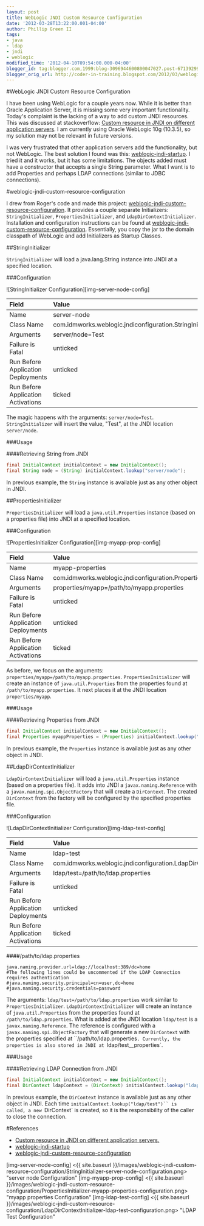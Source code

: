 ```yaml
---
layout: post
title: WebLogic JNDI Custom Resource Configuration
date: '2012-03-28T13:22:00.001-04:00'
author: Phillip Green II
tags:
- java
- ldap
- jndi
- weblogic
modified_time: '2012-04-10T09:54:00.000-04:00'
blogger_id: tag:blogger.com,1999:blog-3096944600800047027.post-6713929924113472892
blogger_orig_url: http://coder-in-training.blogspot.com/2012/03/weblogic-jndi-custom-resource.html
---
```


#WebLogic JNDI Custom Resource Configuration

I have been using WebLogic for a couple years now.
While it is better than Oracle Application Server, it is missing some very important functionality.
Today's complaint is the lacking of a way to add custom JNDI resources.
This was discussed at stackoverflow: [Custom resource in JNDI on different application servers][custom-jndi-resource].
I am currently using Oracle WebLogic 10g (10.3.5), so my solution may not be relevant in future versions.

I was very frustrated that other application servers add the functionality, but not WebLogic. The best solution I found was this: [weblogic-jndi-startup][]. I tried it and it works, but it has some limitations. The objects added must have a constructor that accepts a single String parameter. What I want is to add Properties and perhaps LDAP connections (similar to JDBC connections).

#weblogic-jndi-custom-resource-configuration

I drew from Roger's code and made this project: [weblogic-jndi-custom-resource-configuration][]. It provides a couple separate Initializers: `StringInitializer`, `PropertiesInitializer`, and `LdapDirContextInitializer`. Installation and configuration instructions can be found at [weblogic-jndi-custom-resource-configuration][]. Essentially, you copy the jar to the domain classpath of WebLogic and add Initializers as Startup Classes.

##StringInitializer

`StringInitializer` will load a java.lang.String instance into JNDI at a specified location.

###Configuration

![StringInitializer Configuration][img-server-node-config]

|Field|Value|
|:----|:----|
|Name|server-node|
|Class Name|	com.idmworks.weblogic.jndiconfiguration.StringInitializer|
|Arguments|	server/node=Test|
|Failure is Fatal|	unticked|
|Run Before Application Deployments|	unticked|
|Run Before Application Activations|	ticked|

The magic happens with the arguments: `server/node=Test`. `StringInitializer` will insert the value, "Test", at the JNDI location `server/node`.

###Usage

####Retrieving String from JNDI

```java
final InitialContext initialContext = new InitialContext();
final String node = (String) initialContext.lookup("server/node");
```

In previous example, the `String` instance is available just as any other object in JNDI.

##PropertiesInitializer

`PropertiesInitializer` will load a `java.util.Properties` instance (based on a properties file) into JNDI at a specified location.

###Configuration

![PropertiesInitializer Configuration][img-myapp-prop-config]

|Field|Value|
|:----|:----|
|Name|myapp-properties|
|Class Name|	com.idmworks.weblogic.jndiconfiguration.PropertiesInitializer|
|Arguments|	properties/myapp=/path/to/myapp.properties|
|Failure is Fatal|	unticked|
|Run Before Application Deployments|	unticked|
|Run Before Application Activations|	ticked|

As before, we focus on the arguments: `properties/myapp=/path/to/myapp.properties`. `PropertiesInitializer` will create an instance of `java.util.Properties` from the properties found at `/path/to/myapp.properties`. It next places it at the JNDI location `properties/myapp`.

###Usage

####Retrieving Properties from JNDI

```java
final InitialContext initialContext = new InitialContext();
final Properties myappProperties = (Properties) initialContext.lookup("properties/myapp");
```

In previous example, the `Properties` instance is available just as any other object in JNDI.

##LdapDirContextInitializer

`LdapDirContextInitializer` will load a `java.util.Properties` instance (based on a properties file).
It adds into JNDI a `javax.naming.Reference` with a `javax.naming.spi.ObjectFactory` that will create a `DirContext`.
The created `DirContext` from the factory will be configured by the specified properties file.

###Configuration

![LdapDirContextInitializer Configuration][img-ldap-test-config]

|Field|Value|
|:----|:----|
|Name|ldap-test|
|Class Name|	com.idmworks.weblogic.jndiconfiguration.LdapDirContextInitializer|
|Arguments|	ldap/test=/path/to/ldap.properties|
|Failure is Fatal|	unticked|
|Run Before Application Deployments|	unticked|
|Run Before Application Activations|	ticked|



####/path/to/ldap.properties
```properties
java.naming.provider.url=ldap://localhost:389/dc=home
#The following lines could be uncommented if the LDAP Connection requires authentication
#java.naming.security.principal=cn=user,dc=home
#java.naming.security.credentials=password
```

The arguments: `ldap/test=/path/to/ldap.properties` work similar to `PropertiesInitializer`.
`LdapDirContextInitializer` will create an instance of `java.util.Properties` from the properties found at `/path/to/ldap.properties`.
What is added at the JNDI location `ldap/test` is a `javax.naming.Reference`.
The reference is configured with a `javax.naming.spi.ObjectFactory` that will generate a new `DirContext` with the properties specified at ``/path/to/ldap.properties`.
Currently, the properties is also stored in JNDI at `ldap/test__properties`.

###Usage

####Retrieving LDAP Connection from JNDI
```java
final InitialContext initialContext = new InitialContext();
final DirContext ldapContext = (DirContext) initialContext.lookup("ldap/test");
```

In previous example, the `DirContext` instance is available just as any other object in JNDI.
Each time `initialContext.lookup("ldap/test")`` is called, a new `DirContext` is created, so it is the responsibility of the caller to close the connection.

#References
 * [Custom resource in JNDI on different application servers.][custom-jndi-resource]
 * [weblogic-jndi-startup][]
 * [weblogic-jndi-custom-resource-configuration][]


[custom-jndi-resource]: <http://stackoverflow.com/questions/3749799/custom-resource-in-jndi-on-different-application-servers> "Custom resource in JNDI on different application servers."
[weblogic-jndi-startup]: <http://code.google.com/p/weblogic-jndi-startup/> "weblogic-jndi-startup"
[weblogic-jndi-custom-resource-configuration]: <https://github.com/phillipgreenii/weblogic-jndi-custom-resource-configuration> "weblogic-jndi-custom-resource-configuration"


[img-server-node-config] <{{ site.baseurl }}/images/weblogic-jndi-custom-resource-configuration/StringInitializer-server-node-configuration.png> "server node Configuration"
[img-myapp-prop-config] <{{ site.baseurl }}/images/weblogic-jndi-custom-resource-configuration/PropertiesInitializer-myapp-properties-configuration.png> "myapp properties Configuration"
[img-ldap-test-config] <{{ site.baseurl }}/images/weblogic-jndi-custom-resource-configuration/LdapDirContextInitializer-ldap-test-configuration.png> "LDAP Test Configuration"
